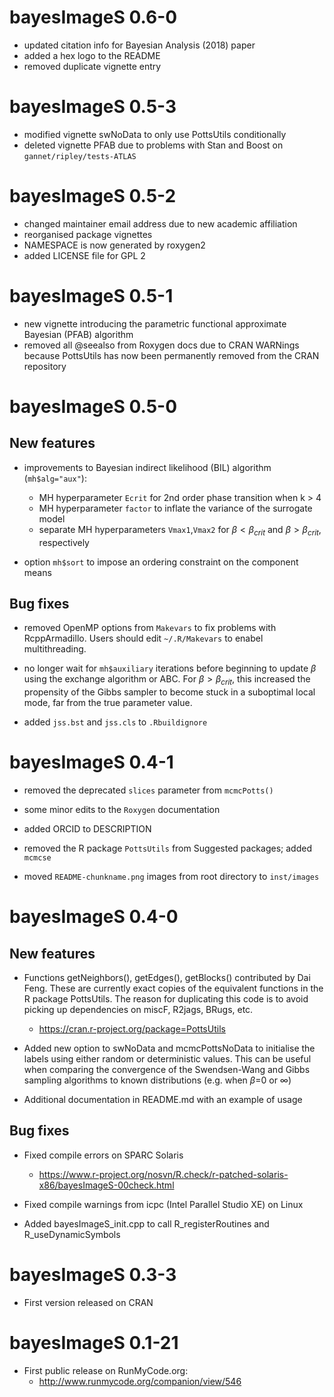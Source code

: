 # bayesImageS 0.6-0

* updated citation info for Bayesian Analysis (2018) paper
* added a hex logo to the README
* removed duplicate vignette entry

# bayesImageS 0.5-3

* modified vignette swNoData to only use PottsUtils conditionally
* deleted vignette PFAB due to problems with Stan and Boost on `gannet/ripley/tests-ATLAS`

# bayesImageS 0.5-2

* changed maintainer email address due to new academic affiliation
* reorganised package vignettes
* NAMESPACE is now generated by roxygen2
* added LICENSE file for GPL 2

# bayesImageS 0.5-1

* new vignette introducing the parametric functional approximate Bayesian (PFAB) algorithm
* removed all @seealso from Roxygen docs due to CRAN WARNings because PottsUtils has now been permanently removed from the CRAN repository

# bayesImageS 0.5-0

## New features

* improvements to Bayesian indirect likelihood (BIL) algorithm (`mh$alg="aux"`):
    + MH hyperparameter `Ecrit` for 2nd order phase transition when k > 4
    + MH hyperparameter `factor` to inflate the variance of the surrogate model
    + separate MH hyperparameters `Vmax1`,`Vmax2` for $\beta < \beta_{crit}$ and $\beta > \beta_{crit}$, respectively

* option `mh$sort` to impose an ordering constraint on the component means

## Bug fixes

* removed OpenMP options from `Makevars` to fix problems with RcppArmadillo. Users should edit `~/.R/Makevars` to enabel multithreading.

* no longer wait for `mh$auxiliary` iterations before beginning to update $\beta$ using the exchange algorithm or ABC. For $\beta > \beta_{crit}$, this increased the propensity of the Gibbs sampler to become stuck in a suboptimal local mode, far from the true parameter value.

* added `jss.bst` and `jss.cls` to `.Rbuildignore`

# bayesImageS 0.4-1

* removed the deprecated `slices` parameter from `mcmcPotts()`

* some minor edits to the `Roxygen` documentation

* added ORCID to DESCRIPTION

* removed the R package `PottsUtils` from Suggested packages; added `mcmcse`

* moved `README-chunkname.png` images from root directory to `inst/images`

# bayesImageS 0.4-0

## New features

* Functions getNeighbors(), getEdges(), getBlocks() contributed by Dai Feng. These are currently exact copies of the equivalent functions in the R package PottsUtils. The reason for duplicating this code is to avoid picking up dependencies on miscF, R2jags, BRugs, etc.
    + <https://cran.r-project.org/package=PottsUtils>

* Added new option to swNoData and mcmcPottsNoData to initialise the labels using either random or deterministic values. This can be useful when comparing the convergence of the Swendsen-Wang and Gibbs sampling algorithms to known distributions (e.g. when $\beta$=0 or $\infty$)

* Additional documentation in README.md with an example of usage

## Bug fixes

* Fixed compile errors on SPARC Solaris
    + <https://www.r-project.org/nosvn/R.check/r-patched-solaris-x86/bayesImageS-00check.html>

* Fixed compile warnings from icpc (Intel Parallel Studio XE) on Linux

* Added bayesImageS_init.cpp to call R_registerRoutines and R_useDynamicSymbols

# bayesImageS 0.3-3

* First version released on CRAN

# bayesImageS 0.1-21

* First public release on RunMyCode.org:
    + <http://www.runmycode.org/companion/view/546>
